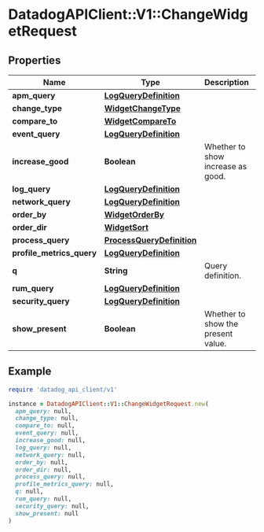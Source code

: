 # DatadogAPIClient::V1::ChangeWidgetRequest

## Properties

| Name                      | Type                                                    | Description                        | Notes      |
| ------------------------- | ------------------------------------------------------- | ---------------------------------- | ---------- |
| **apm_query**             | [**LogQueryDefinition**](LogQueryDefinition.md)         |                                    | [optional] |
| **change_type**           | [**WidgetChangeType**](WidgetChangeType.md)             |                                    | [optional] |
| **compare_to**            | [**WidgetCompareTo**](WidgetCompareTo.md)               |                                    | [optional] |
| **event_query**           | [**LogQueryDefinition**](LogQueryDefinition.md)         |                                    | [optional] |
| **increase_good**         | **Boolean**                                             | Whether to show increase as good.  | [optional] |
| **log_query**             | [**LogQueryDefinition**](LogQueryDefinition.md)         |                                    | [optional] |
| **network_query**         | [**LogQueryDefinition**](LogQueryDefinition.md)         |                                    | [optional] |
| **order_by**              | [**WidgetOrderBy**](WidgetOrderBy.md)                   |                                    | [optional] |
| **order_dir**             | [**WidgetSort**](WidgetSort.md)                         |                                    | [optional] |
| **process_query**         | [**ProcessQueryDefinition**](ProcessQueryDefinition.md) |                                    | [optional] |
| **profile_metrics_query** | [**LogQueryDefinition**](LogQueryDefinition.md)         |                                    | [optional] |
| **q**                     | **String**                                              | Query definition.                  | [optional] |
| **rum_query**             | [**LogQueryDefinition**](LogQueryDefinition.md)         |                                    | [optional] |
| **security_query**        | [**LogQueryDefinition**](LogQueryDefinition.md)         |                                    | [optional] |
| **show_present**          | **Boolean**                                             | Whether to show the present value. | [optional] |

## Example

```ruby
require 'datadog_api_client/v1'

instance = DatadogAPIClient::V1::ChangeWidgetRequest.new(
  apm_query: null,
  change_type: null,
  compare_to: null,
  event_query: null,
  increase_good: null,
  log_query: null,
  network_query: null,
  order_by: null,
  order_dir: null,
  process_query: null,
  profile_metrics_query: null,
  q: null,
  rum_query: null,
  security_query: null,
  show_present: null
)
```
